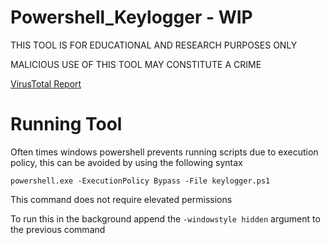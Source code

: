 # Powershell_Keylogger - WIP
THIS TOOL IS FOR EDUCATIONAL AND RESEARCH PURPOSES ONLY

MALICIOUS USE OF THIS TOOL MAY CONSTITUTE A CRIME

[VirusTotal Report](https://www.virustotal.com/gui/file/7ea6418bd30f6caa1cb71042dd0b098a9633e9a4a8bdffaca0361c2fe95db6af/detection)

# Running Tool

Often times windows powershell prevents running scripts due to execution policy, this can be avoided by using the following syntax

```
powershell.exe -ExecutionPolicy Bypass -File keylogger.ps1
```
This command does not require elevated permissions

To run this in the background append the `-windowstyle hidden` argument to the previous command
